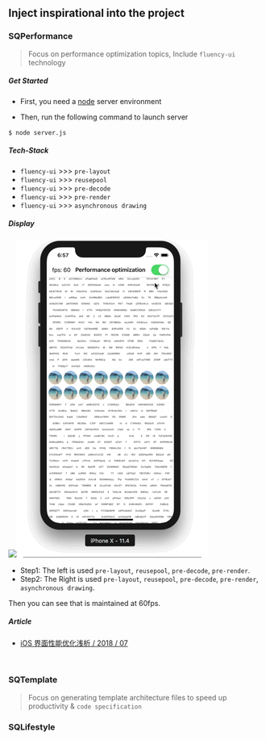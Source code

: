 ## Inject inspirational into the project

### SQPerformance
> Focus on performance optimization topics, Include `fluency-ui` technology

##### Get Started

- First, you need a [node](https://nodejs.org/en/) server environment

- Then, run the following command to launch server

```
$ node server.js
```

##### Tech-Stack
- `fluency-ui` >>> `pre-layout`
- `fluency-ui` >>> `reusepool`
- `fluency-ui` >>> `pre-decode`
- `fluency-ui` >>> `pre-render`
- `fluency-ui` >>> `asynchronous drawing`

##### Display

<img src="./SQPerformance/contents/step1.gif"><img src="./SQPerformance/contents/step2.gif">


- Step1: The left is used `pre-layout`, `reusepool`, `pre-decode`, `pre-render`.
- Step2: The Right is used `pre-layout`, `reusepool`, `pre-decode`, `pre-render`, `asynchronous drawing`.

Then you can see that is maintained at 60fps.


##### Article
- [iOS 界面性能优化浅析 / 2018 / 07](https://coderzsq.github.io/2018/07/iOS-%E7%95%8C%E9%9D%A2%E6%80%A7%E8%83%BD%E4%BC%98%E5%8C%96%E6%B5%85%E6%9E%90/)

<br/>

### SQTemplate

> Focus on generating template architecture files to speed up productivity & `code specification`




### SQLifestyle